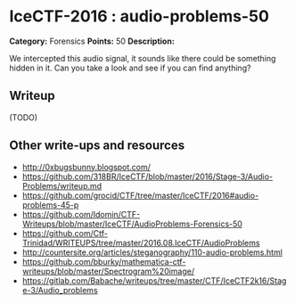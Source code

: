 # IceCTF-2016 : audio-problems-50

**Category:** Forensics
**Points:** 50
**Description:**

We intercepted this audio signal, it sounds like there could be something hidden in it. Can you take a look and see if you can find anything?

## Writeup

(TODO)

## Other write-ups and resources

* http://0xbugsbunny.blogspot.com/
* https://github.com/318BR/IceCTF/blob/master/2016/Stage-3/Audio-Problems/writeup.md
* https://github.com/grocid/CTF/tree/master/IceCTF/2016#audio-problems-45-p
* https://github.com/Idomin/CTF-Writeups/blob/master/IceCTF/AudioProblems-Forensics-50
* https://github.com/Ctf-Trinidad/WRITEUPS/tree/master/2016.08.IceCTF/AudioProblems
* http://countersite.org/articles/steganography/110-audio-problems.html
* https://github.com/bburky/mathematica-ctf-writeups/blob/master/Spectrogram%20image/
* https://gitlab.com/Babache/writeups/tree/master/CTF/IceCTF2k16/Stage-3/Audio_problems
